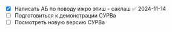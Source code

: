 - [x] Написать АБ по поводу ижро этиш - саклаш ✅ 2024-11-14
- [ ] Подготовиться к демонстрации СУРВа
- [ ] Посмотреть новую версию СУРВа